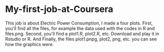 # My-first-job-at-Coursera
This job is about Electric Power Consumption, I made a four plots. 
First, you'll find all the files, for example  the data used with the codes in R and files.png. 
Second, you'll find a plot1.R, plot2.R, etc. Download and play it in Rstudio or R.
And Finally, the files plot1.pnpg, plot2, png, etc. you can see how the graphics were.
